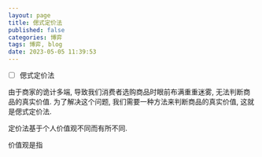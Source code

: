 ```yaml
---
layout: page
title: 偲式定价法
published: false
categories: 博弈
tags: 博弈, blog
date: 2023-05-05 11:39:53
---
```


- [ ] 偲式定价法

由于商家的诡计多端, 导致我们消费者选购商品时眼前布满重重迷雾, 无法判断商品的真实价值. 为了解决这个问题, 我们需要一种方法来判断商品的真实价值, 这就是偲式定价法.

定价法基于个人价值观不同而有所不同.

价值观是指
